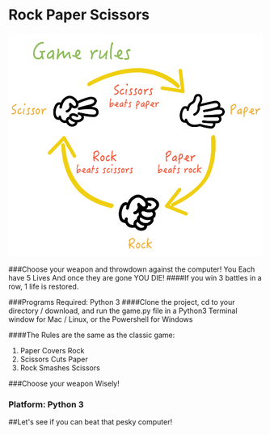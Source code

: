 # Rock Paper Scissors
<img src="images/game.png">

###Choose your weapon and throwdown against the computer! You Each have 5 Lives And once they are gone YOU DIE!
####If you win 3 battles in a row, 1 life is restored.

###Programs Required: Python 3
####Clone the project, cd to your directory / download, and run the game.py file in a Python3 Terminal window for Mac / Linux, or the Powershell for Windows 

####The Rules are the same as the classic game:
1. Paper Covers Rock
2. Scissors Cuts Paper
3. Rock Smashes Scissors 

###Choose your weapon Wisely!

### Platform: Python 3 

##Let's see if you can beat that pesky computer!
